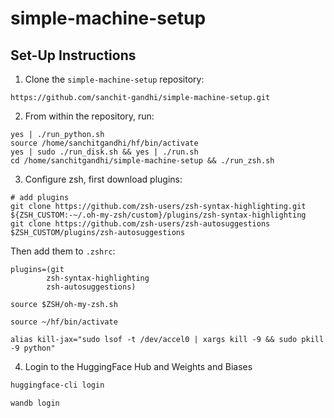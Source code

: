 # simple-machine-setup

## Set-Up Instructions
1. Clone the `simple-machine-setup` repository:
```
https://github.com/sanchit-gandhi/simple-machine-setup.git
```

2. From within the repository, run:
```
yes | ./run_python.sh
source /home/sanchitgandhi/hf/bin/activate
yes | sudo ./run_disk.sh && yes | ./run.sh
cd /home/sanchitgandhi/simple-machine-setup && ./run_zsh.sh
```

3. Configure zsh, first download plugins:
```
# add plugins
git clone https://github.com/zsh-users/zsh-syntax-highlighting.git ${ZSH_CUSTOM:-~/.oh-my-zsh/custom}/plugins/zsh-syntax-highlighting
git clone https://github.com/zsh-users/zsh-autosuggestions $ZSH_CUSTOM/plugins/zsh-autosuggestions
```

Then add them to `.zshrc`:
```
plugins=(git
        zsh-syntax-highlighting
        zsh-autosuggestions)

source $ZSH/oh-my-zsh.sh

source ~/hf/bin/activate

alias kill-jax="sudo lsof -t /dev/accel0 | xargs kill -9 && sudo pkill -9 python"
```

4. Login to the HuggingFace Hub and Weights and Biases
```bash
huggingface-cli login
```
```bash
wandb login
```
